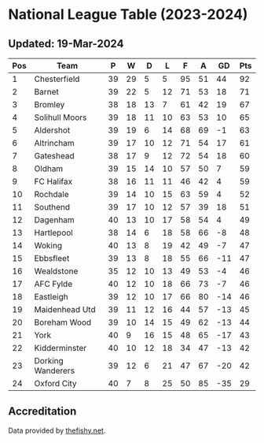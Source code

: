 # National League Table (2023-2024)
## Updated: 19-Mar-2024

| Pos | Team | P | W | D | L | F | A | GD | Pts |
| --- | --- | --- | --- | --- | --- | --- | --- | --- | --- |
| 1 | Chesterfield | 39 | 29 | 5 | 5 | 95 | 51 | 44 | 92 |
| 2 | Barnet | 39 | 22 | 5 | 12 | 71 | 53 | 18 | 71 |
| 3 | Bromley | 38 | 18 | 13 | 7 | 61 | 42 | 19 | 67 |
| 4 | Solihull Moors | 39 | 18 | 11 | 10 | 63 | 53 | 10 | 65 |
| 5 | Aldershot | 39 | 19 | 6 | 14 | 68 | 69 | -1 | 63 |
| 6 | Altrincham | 39 | 17 | 10 | 12 | 71 | 54 | 17 | 61 |
| 7 | Gateshead | 38 | 17 | 9 | 12 | 72 | 54 | 18 | 60 |
| 8 | Oldham | 39 | 15 | 14 | 10 | 57 | 50 | 7 | 59 |
| 9 | FC Halifax | 38 | 16 | 11 | 11 | 46 | 42 | 4 | 59 |
| 10 | Rochdale | 39 | 14 | 10 | 15 | 63 | 59 | 4 | 52 |
| 11 | Southend | 39 | 17 | 10 | 12 | 57 | 39 | 18 | 51 |
| 12 | Dagenham | 40 | 13 | 10 | 17 | 58 | 54 | 4 | 49 |
| 13 | Hartlepool | 38 | 14 | 6 | 18 | 58 | 66 | -8 | 48 |
| 14 | Woking | 40 | 13 | 8 | 19 | 42 | 49 | -7 | 47 |
| 15 | Ebbsfleet | 39 | 13 | 8 | 18 | 55 | 66 | -11 | 47 |
| 16 | Wealdstone | 35 | 12 | 10 | 13 | 49 | 53 | -4 | 46 |
| 17 | AFC Fylde | 40 | 12 | 10 | 18 | 66 | 73 | -7 | 46 |
| 18 | Eastleigh | 39 | 12 | 10 | 17 | 66 | 80 | -14 | 46 |
| 19 | Maidenhead Utd | 39 | 11 | 12 | 16 | 44 | 57 | -13 | 45 |
| 20 | Boreham Wood | 39 | 10 | 14 | 15 | 49 | 62 | -13 | 44 |
| 21 | York | 40 | 9 | 16 | 15 | 48 | 65 | -17 | 43 |
| 22 | Kidderminster | 40 | 10 | 12 | 18 | 34 | 47 | -13 | 42 |
| 23 | Dorking Wanderers | 39 | 12 | 6 | 21 | 47 | 67 | -20 | 42 |
| 24 | Oxford City | 40 | 7 | 8 | 25 | 50 | 85 | -35 | 29 |

## Accreditation 

Data provided by [thefishy.net](https://www.thefishy.net/).